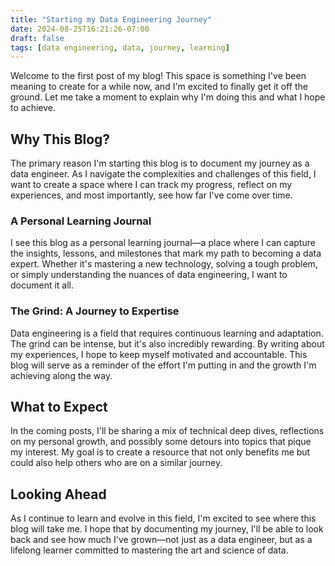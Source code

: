 ```yaml
---
title: "Starting my Data Engineering Journey"
date: 2024-08-25T16:21:26-07:00
draft: false
tags: [data engineering, data, journey, learning]
---
```


Welcome to the first post of my blog! This space is something I've been meaning to create for a while now, and I'm excited to finally get it off the ground. Let me take a moment to explain why I'm doing this and what I hope to achieve.

## Why This Blog?

The primary reason I'm starting this blog is to document my journey as a data engineer. As I navigate the complexities and challenges of this field, I want to create a space where I can track my progress, reflect on my experiences, and most importantly, see how far I've come over time.

### A Personal Learning Journal

I see this blog as a personal learning journal—a place where I can capture the insights, lessons, and milestones that mark my path to becoming a data expert. Whether it's mastering a new technology, solving a tough problem, or simply understanding the nuances of data engineering, I want to document it all.

### The Grind: A Journey to Expertise

Data engineering is a field that requires continuous learning and adaptation. The grind can be intense, but it's also incredibly rewarding. By writing about my experiences, I hope to keep myself motivated and accountable. This blog will serve as a reminder of the effort I'm putting in and the growth I'm achieving along the way.

## What to Expect

In the coming posts, I'll be sharing a mix of technical deep dives, reflections on my personal growth, and possibly some detours into topics that pique my interest. My goal is to create a resource that not only benefits me but could also help others who are on a similar journey.

## Looking Ahead

As I continue to learn and evolve in this field, I'm excited to see where this blog will take me. I hope that by documenting my journey, I'll be able to look back and see how much I've grown—not just as a data engineer, but as a lifelong learner committed to mastering the art and science of data.